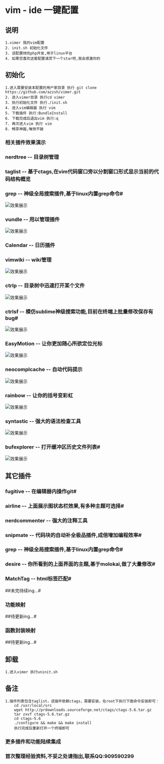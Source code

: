 # vim - ide 一键配置
## 说明
    1.vimer 我的vim配置
    2. init.sh 初始化文件
    3. 该配置倾向php开发,用于linux平台
    4. 如果您喜欢这套配置请赏下一个star吧,我会感激你的
## 初始化
    1.进入需要安装本配置的用户家目录 执行 git clone https://github.com/azzsh/vimer.git
    2. 进入vimer目录 执行cd vimer
    3. 执行初始化文件 执行./init.sh
    4. 进入vim编辑器 执行 vim 
    5. 下载插件 执行:BundleInstall 
    6. 下载完成后退出vim 执行:q
    7. 再次进入vim 执行 vim
    8. 畅享神器,唯快不破
### 相关插件效果演示
### nerdtree -- 目录树管理 
### taglist -- 基于ctags,在vim代码窗口旁以分割窗口形式显示当前的代码结构概览 #
### grep -- 神级全局搜索插件,基于linux内置grep命令#
![效果展示](http://www.azzsh.com/public/images/vimer-main.jpg)
### vundle -- 用以管理插件 #
![效果展示](http://www.azzsh.com/public/images/vimer-vundle.jpg)
### Calendar -- 日历插件 #
### vimwiki -- wiki管理 #
![效果展示](http://www.azzsh.com/public/images/vimer-Calendar.jpg)
### ctrlp -- 目录树中迅速打开某个文件 #
![效果展示](http://www.azzsh.com/public/images/vimer-ctrlp.jpg)
### ctrlsf -- 模仿sublime神级搜索功能,目前在终端上批量修改保存有bug#
![效果展示](http://www.azzsh.com/public/images/vimer-ctrlsf.jpg)
### EasyMotion -- 让你更加随心所欲定位光标 #
![效果展示](http://www.azzsh.com/public/images/vimer-EasyMotion.jpg)
### neocomplcache -- 自动代码提示 #
![效果展示](http://www.azzsh.com/public/images/vimer-neocomplcache.jpg)
### rainbow -- 让你的括号变彩虹 #
![效果展示](http://www.azzsh.com/public/images/vimer-rainbow.jpg)
### syntastic -- 强大的语法检查工具 #
![效果展示](http://www.azzsh.com/public/images/vimer-syntastic.jpg)
### bufexplorer  -- 打开缓冲区历史文件列表#
![效果展示](http://www.azzsh.com/public/images/vimer-bufexplorer.jpg)
## 其它插件
### fugitive -- 在编辑器内操作git#
### airline -- 上面展示图状态栏效果,有多种主题可选择#
### nerdcommenter -- 强大的注释工具 #
### snipmate -- 代码块的自动补全极品插件,成倍增加编程效率#
### grep -- 神级全局搜索插件,基于linux内置grep命令#
### desire -- 你所看到的上面界面的主题,基于molokai,做了大量修改#
### MatchTag -- html标签匹配#
##未完待续ing...#
### 功能映射
##待更新ing...#
### 函数封装映射
##待更新ing...#
## 卸载
    1.进入vimer 执行uninit.sh
## 备注
    1.插件列表包含taglist，该插件依赖ctags，需要安装，在root下执行下面命令安装即可：
        cd /usr/local/src
        wget http://prdownloads.sourceforge.net/ctags/ctags-5.6.tar.gz
        tar zxvf ctags-5.6.tar.gz
        cd ctags-5.6
        ./configure && make && make install
        执行完成后重新打开一个终端即可

### 更多插件和功能陆续集成
### 首次整理经验资料,不妥之处请指出,联系QQ:909590299

